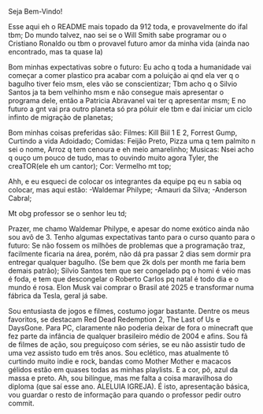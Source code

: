 Seja Bem-Vindo! 

Esse aqui eh o README mais topado da 912 toda, e provavelmente do ifal tbm;
Do mundo talvez, nao sei se o Will Smith sabe programar ou o Cristiano Ronaldo ou tbm o provavel futuro amor da minha vida (ainda nao encontrado, mas ta quase la)

Bom minhas expectativas sobre o futuro:
    Eu acho q toda a humanidade vai começar a comer plastico pra acabar com a poluição ai qnd ela ver  q o bagulho tiver feio msm, eles vão se conscientizar;
    Tbm acho q o Silvio Santos ja ta bem velhinho msm e não consegue mais apresentar o programa dele, então a Patricia Abravanel vai ter q apresentar msm;
    E no futuro a gnt vai pra outro planeta só pra póluir ele tbm e daí iniciar um ciclo infinto de migração de planetas;

Bom minhas coisas preferidas são:
    Filmes: Kill Biil 1 E 2, Forrest Gump, Curtindo a vida Adoidado;
    Comidas: Feijão Preto, Pizza uma q tem palmito n sei o nome, Arroz q tem cenoura e eh meio amarelinho;
    Musicas: Nsei acho q ouço um pouco de tudo, mas to ouvindo muito agora Tyler, the creaTOR(ele eh um cantor);
    Cor: Vermelho mt top;

Ahh, e eu esqueci de colocar os integrantes da equipe pq eu n sabia oq colocar, mas aqui estão:
    -Waldemar Philype;
    -Amauri da Silva;
    -Anderson Cabral;

Mt obg professor se o senhor leu td;

Prazer, me chamo Waldemar Philype, e apesar do nome exótico ainda não sou avô de 3.
Tenho algumas expectativas tanto para o curso quanto para o futuro: 
Se não fossem os milhões de problemas que a programação traz, facilmente ficaria na área, porém, não dá pra passar 2 dias sem dormir pra entregar qualquer bagulho.
(Se bem que 2k dols per month me faria bem demais patrão);
Silvio Santos tem que ser congelado pq o homi é véio mas é foda, e tem que descongelar o Roberto Carlos pq natal é todo dia e o mundo é rosa.
Elon Musk vai comprar o Brasil até 2025 e transformar numa fábrica da Tesla, geral já sabe. 

Sou entusiasta de jogos e filmes, costumo jogar bastante. Dentre os meus favoritos, se destacam Red Dead Redemption 2, The Last of Us e DaysGone.
Para PC, claramente não poderia deixar de fora o minecraft que fez parte da infância de qualquer brasileiro médio de 2004 e afins.
Sou fã de filmes de ação, sou preguiçoso com séries, se eu não assistir tudo de uma vez assisto tudo em três anos. 
Sou eclético, mas atualmente tô curtindo muito indie e rock, bandas como Mother Mother e macacos gélidos estão em quases todas as minhas playlists.
E a cor, pô, azul da massa e preto.
Ah, sou bilíngue, mas me falta a coisa maravilhosa do diploma (que saí esse ano. ALELUIA IGREJA).
É isto, apresentação básica, vou guardar o resto de informação para quando o professor pedir outro commit. 

